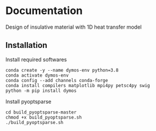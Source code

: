 # Documentation

Design of insulative material with 1D heat transfer model

## Installation

Install required softwares

```
conda create -y --name dymos-env python=3.8
conda activate dymos-env
conda config --add channels conda-forge
conda install compilers matplotlib mpi4py petsc4py swig
python -m pip install dymos
```

Install pyoptsparse

```
cd build_pyoptsparse-master
chmod +x build_pyoptsparse.sh
./build_pyoptsparse.sh
```
